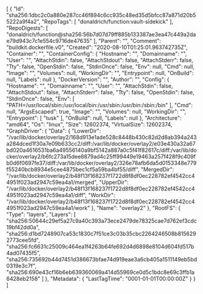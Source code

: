 [
{
"Id": "sha256:1dbc2c0a880e287cc46f894c6cc935c48ed35d5bfcc87a871d20b55222a9f4a2",
"RepoTags": [
"donaldrich/function:vault-sidekick"
],
"RepoDigests": [
"donaldrich/function@sha256:56b7d07d79ff885b133387ae3ea47c449a2dae79d943c7c1e554c9716de47635"
],
"Parent": "",
"Comment": "buildkit.dockerfile.v0",
"Created": "2020-08-10T01:25:01.963742735Z",
"Container": "",
"ContainerConfig": {
"Hostname": "",
"Domainname": "",
"User": "",
"AttachStdin": false,
"AttachStdout": false,
"AttachStderr": false,
"Tty": false,
"OpenStdin": false,
"StdinOnce": false,
"Env": null,
"Cmd": null,
"Image": "",
"Volumes": null,
"WorkingDir": "",
"Entrypoint": null,
"OnBuild": null,
"Labels": null
},
"DockerVersion": "",
"Author": "",
"Config": {
"Hostname": "",
"Domainname": "",
"User": "",
"AttachStdin": false,
"AttachStdout": false,
"AttachStderr": false,
"Tty": false,
"OpenStdin": false,
"StdinOnce": false,
"Env": [
"PATH=/usr/local/sbin:/usr/local/bin:/usr/sbin:/usr/bin:/sbin:/bin"
],
"Cmd": null,
"ArgsEscaped": true,
"Image": "",
"Volumes": null,
"WorkingDir": "",
"Entrypoint": [
"tusk"
],
"OnBuild": null,
"Labels": null
},
"Architecture": "amd64",
"Os": "linux",
"Size": 12602374,
"VirtualSize": 12602374,
"GraphDriver": {
"Data": {
"LowerDir": "/var/lib/docker/overlay2/168d913e1ade528c8448b430c82d2d8ab394a243a284dced1f30a7e09b633cc2/diff:/var/lib/docker/overlay2/e03e430a32a67bd020a4616531ba6a49556140a9bf5142a887a0c5f41f82617c/diff:/var/lib/docker/overlay2/b6fc273a15dee8879ad4c25ff99449e19463a257f428f9c409fb0d6f0697fe37/diff:/var/lib/docker/overlay2/326e78afb6da5d0153348e779f55240bcb8934e5cee4875bec1cf5a59ba4bf55/diff",
"MergedDir": "/var/lib/docker/overlay2/b48f13f168237f1722d8f8df0ec228782ef4542cc44951f023ad2947c59ea4a1/merged",
"UpperDir": "/var/lib/docker/overlay2/b48f13f168237f1722d8f8df0ec228782ef4542cc44951f023ad2947c59ea4a1/diff",
"WorkDir": "/var/lib/docker/overlay2/b48f13f168237f1722d8f8df0ec228782ef4542cc44951f023ad2947c59ea4a1/work"
},
"Name": "overlay2"
},
"RootFS": {
"Type": "layers",
"Layers": [
"sha256:50644c29ef5a27c9a40c393a73ece2479de78325cae7d762ef3cdc19bf42dd0a",
"sha256:d1bd7248907ca53c1830c7f51ce3c03b35cbc2264246508b8156292773cee5fd",
"sha256:fc6631c25009c464ea1f4263b64fe692d4d6898e8104d604fd517b4ad07435f5",
"sha256:735692b44d7451d386673bfae74d919eae3a6cb405a1511149eb5bd0319e3c7f",
"sha256:690e43cf16b6eb639360069a414d55969ce0d5c1bdc8e69c3ffb1a6428eb2158"
]
},
"Metadata": {
"LastTagTime": "0001-01-01T00:00:00Z"
}
}
]
